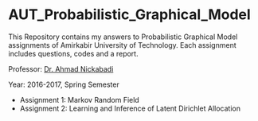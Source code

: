# AUT_Probabilistic_Graphical_Model
This Repository contains my answers to Probabilistic Graphical Model assignments of Amirkabir University of Technology. Each assignment includes questions, codes and a report.

Professor: [Dr. Ahmad Nickabadi](https://ce.aut.ac.ir/~nikabadi/)

Year: 2016-2017, Spring Semester

- Assignment 1: Markov Random Field
- Assignment 2: Learning and Inference of Latent Dirichlet Allocation
